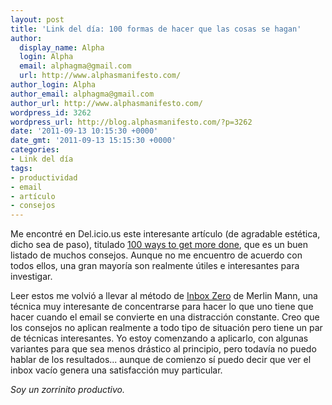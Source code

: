 ```yaml
---
layout: post
title: 'Link del día: 100 formas de hacer que las cosas se hagan'
author:
  display_name: Alpha
  login: Alpha
  email: alphagma@gmail.com
  url: http://www.alphasmanifesto.com/
author_login: Alpha
author_email: alphagma@gmail.com
author_url: http://www.alphasmanifesto.com/
wordpress_id: 3262
wordpress_url: http://blog.alphasmanifesto.com/?p=3262
date: '2011-09-13 10:15:30 +0000'
date_gmt: '2011-09-13 15:15:30 +0000'
categories:
- Link del día
tags:
- productividad
- email
- artículo
- consejos
---
```


Me encontré en Del.icio.us este interesante artículo (de agradable estética, dicho sea de paso), titulado [100 ways to get more done](http://regardingwork.com/2011/09/01/100-ways-to-get-more-done/), que es un buen listado de muchos consejos. Aunque no me encuentro de acuerdo con todos ellos, una gran mayoría son realmente útiles e interesantes para investigar.

Leer estos me volvió a llevar al método de [Inbox Zero](http://inboxzero.com/) de Merlin Mann, una técnica muy interesante de concentrarse para hacer lo que uno tiene que hacer cuando el email se convierte en una distracción constante. Creo que los consejos no aplican realmente a todo tipo de situación pero tiene un par de técnicas interesantes. Yo estoy comenzando a aplicarlo, con algunas variantes para que sea menos drástico al principio, pero todavía no puedo hablar de los resultados... aunque de comienzo sí puedo decir que ver el inbox vacío genera una satisfacción muy particular.

_Soy un zorrinito productivo._
